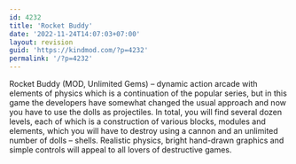 ```yaml
---
id: 4232
title: 'Rocket Buddy'
date: '2022-11-24T14:07:03+07:00'
layout: revision
guid: 'https://kindmod.com/?p=4232'
permalink: '/?p=4232'
---
```


Rocket Buddy (MOD, Unlimited Gems) – dynamic action arcade with elements of physics which is a continuation of the popular series, but in this game the developers have somewhat changed the usual approach and now you have to use the dolls as projectiles. In total, you will find several dozen levels, each of which is a construction of various blocks, modules and elements, which you will have to destroy using a cannon and an unlimited number of dolls – shells. Realistic physics, bright hand-drawn graphics and simple controls will appeal to all lovers of destructive games.